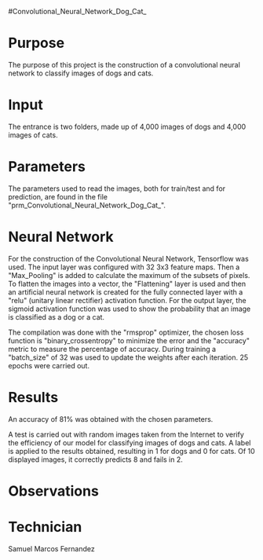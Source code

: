 #Convolutional_Neural_Network_Dog_Cat_

# Purpose
The purpose of this project is the construction of a convolutional neural network to classify images of dogs and cats.
# Input
The entrance is two folders, made up of 4,000 images of dogs and 4,000 images of cats.

# Parameters
The parameters used to read the images, both for train/test and for prediction, are found in the file "prm_Convolutional_Neural_Network_Dog_Cat_".

# Neural Network
For the construction of the Convolutional Neural Network, Tensorflow was used. The input layer was configured with 32 3x3 feature maps. Then a "Max_Pooling" is added to calculate the maximum of the subsets of pixels. To flatten the images into a vector, the "Flattening" layer is used and then an artificial neural network is created for the fully connected layer with a "relu" (unitary linear rectifier) ​​activation function. For the output layer, the sigmoid activation function was used to show the probability that an image is classified as a dog or a cat.

The compilation was done with the "rmsprop" optimizer, the chosen loss function is "binary_crossentropy" to minimize the error and the "accuracy" metric to measure the percentage of accuracy. During training a "batch_size" of 32 was used to update the weights after each iteration. 25 epochs were carried out.

# Results
An accuracy of 81% was obtained with the chosen parameters.

A test is carried out with random images taken from the Internet to verify the efficiency of our model for classifying images of dogs and cats. A label is applied to the results obtained, resulting in 1 for dogs and 0 for cats. Of 10 displayed images, it correctly predicts 8 and fails in 2.

# Observations


# Technician
Samuel Marcos Fernandez